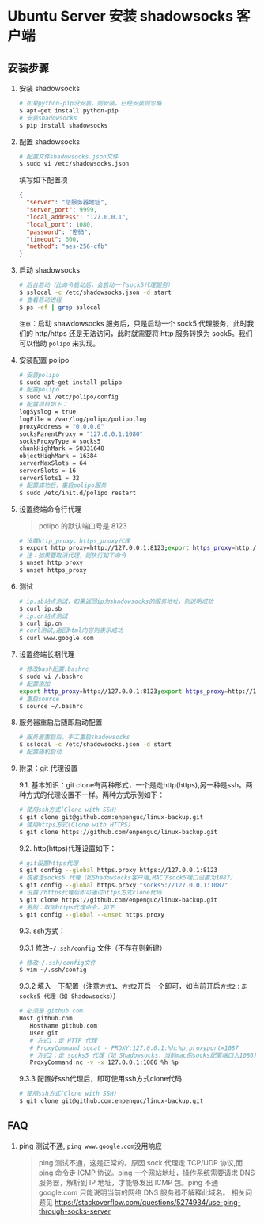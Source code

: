 # Ubuntu Server 安装 shadowsocks 客户端

## 安装步骤

1. 安装 shadowsocks

   ```bash
   # 如果python-pip没安装，则安装。已经安装则忽略
   $ apt-get install python-pip
   # 安装shadowsocks
   $ pip install shadowsocks
   ```

2. 配置 shadowsocks

   ```bash
   # 配置文件shadowsocks.json文件
   $ sudo vi /etc/shadowsocks.json
   ```

   填写如下配置项

   ```json
   {
     "server": "您服务器地址",
     "server_port": 9999,
     "local_address": "127.0.0.1",
     "local_port": 1080,
     "password": "密码",
     "timeout": 600,
     "method": "aes-256-cfb"
   }
   ```

3. 启动 shadowsocks

   ```bash
   # 后台启动（此命令启动后，会启动一个sock5代理服务）
   $ sslocal -c /etc/shadowsocks.json -d start
   # 查看启动进程
   $ ps -ef | grep sslocal
   ```

   `注意`：启动 shawdowsocks 服务后，只是启动一个 sock5 代理服务，此时我们的 http/https 还是无法访问，此时就需要将 http 服务转换为 sock5。我们可以借助 `polipo` 来实现。

4. 安装配置 polipo

   ```bash
   # 安装polipo
   $ sudo apt-get install polipo
   # 配置polipo
   $ sudo vi /etc/polipo/config
   # 配置项目如下：
   logSyslog = true
   logFile = /var/log/polipo/polipo.log
   proxyAddress = "0.0.0.0"
   socksParentProxy = "127.0.0.1:1080"
   socksProxyType = socks5
   chunkHighMark = 50331648
   objectHighMark = 16384
   serverMaxSlots = 64
   serverSlots = 16
   serverSlots1 = 32
   # 配置成功后，重启polipo服务
   $ sudo /etc/init.d/polipo restart
   ```

5. 设置终端命令行代理

   > polipo 的默认端口号是 8123

   ```bash
   # 设置http_proxy、https_proxy代理
   $ export http_proxy=http://127.0.0.1:8123;export https_proxy=http://127.0.0.1:8123;
   # 注：如果要取消代理，则执行如下命令
   $ unset http_proxy
   $ unset https_proxy
   ```

6. 测试

   ```bash
   # ip.sb站点测试，如果返回ip为shadowsocks的服务地址，则说明成功
   $ curl ip.sb
   # ip.cn站点测试
   $ curl ip.cn
   # curl测试,返回html内容则表示成功
   $ curl www.google.com
   ```

7. 设置终端长期代理

   ```bash
   # 修改bash配置.bashrc
   $ sudo vi /.bashrc
   # 配置添加
   export http_proxy=http://127.0.0.1:8123;export https_proxy=http://127.0.0.1:8123;
   # 重启source
   $ source ~/.bashrc
   ```

8. 服务器重启后随即启动配置

   ```bash
   # 服务器重启后，手工重启shadowsocks
   $ sslocal -c /etc/shadowsocks.json -d start
   # 配置随机启动
   ```

9. 附录：git 代理设置

   9.1. 基本知识：git clone有两种形式，一个是走http(https),另一种是ssh。两种方式的代理设置不一样。两种方式示例如下：
   ```bash
   # 使用ssh方式(Clone with SSH)
   $ git clone git@github.com:enpenguc/linux-backup.git
   # 使用https方式(Clone with HTTPS)
   $ git clone https://github.com/enpenguc/linux-backup.git
   ```
   9.2. http(https)代理设置如下：

   ```bash
   # git设置https代理
   $ git config --global https.proxy https://127.0.0.1:8123
   # 或者走socks5 代理（如Shadowsocks客户端,MAC下sock5端口设置为1087）
   $ git config --global https.proxy "socks5://127.0.0.1:1087"
   # 设置了https代理后即可通过https方式clone代码
   $ git clone https://github.com/enpenguc/linux-backup.git
   # 另附：取消https代理命令，如下
   $ git config --global --unset https.proxy
   ```
   
   9.3. ssh方式：
   
   9.3.1 修改`~/.ssh/config` 文件（不存在则新建）
   
   ```bash
   # 修改~/.ssh/config文件
   $ vim ~/.ssh/config
   ```
   
   9.3.2 填入一下配置（注意`方式1`、`方式2`开启一个即可，如当前开启`方式2：走 socks5 代理（如 Shadowsocks）`）
   
   ```bash
   # 必须是 github.com
   Host github.com
      HostName github.com
      User git
      # 方式1：走 HTTP 代理
      # ProxyCommand socat - PROXY:127.0.0.1:%h:%p,proxyport=1087
      # 方式2：走 socks5 代理（如 Shadowsocks，当前mac的socks配置端口为1086）
      ProxyCommand nc -v -x 127.0.0.1:1086 %h %p
   ```
   
   9.3.3 配置好ssh代理后，即可使用ssh方式clone代码
   
   ```bash
   # 使用ssh方式(Clone with SSH)
   $ git clone git@github.com:enpenguc/linux-backup.git
   ```
 
## FAQ

1. ping 测试不通, `ping www.google.com`没用响应

   > ping 测试不通，这是正常的。原因 sock 代理走 TCP/UDP 协议,而 ping 命令走 ICMP 协议。ping 一个网站地址，操作系统需要请求 DNS 服务器，解析到 IP 地址，才能够发出 ICMP 包。ping 不通 google.com 只能说明当前的网络 DNS 服务器不解释此域名。
   > 相关问题见
   > https://stackoverflow.com/questions/5274934/use-ping-through-socks-server
